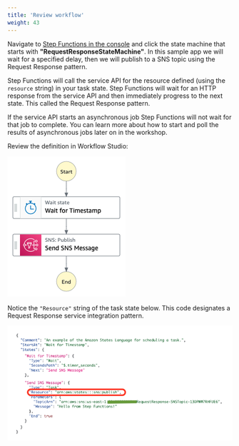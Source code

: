 ```yaml
---
title: 'Review workflow'
weight: 43
---
```


Navigate to [Step Functions in the console](https://console.aws.amazon.com/states/home) and click the state machine that starts with **"RequestResponseStateMachine"**. In this sample app we will wait for a specified delay, then we will publish to a SNS topic using the Request Response pattern.

Step Functions will call the service API for the resource defined (using the `resource` string) in your task state. Step Functions will wait for an HTTP response from the service API and then immediately progress to the next state. This called the Request Response pattern.

If the service API starts an asynchronous job Step Functions will not wait for that job to complete. You can learn more about how to start and poll the results of asynchronous jobs later on in the workshop.

Review the definition in Workflow Studio:

![Module 2 Workflow](/static/img/module-2/workflow.png)

Notice the `"Resource"` string of the task state below. This code designates a Request Response service integration pattern.

![Module 2 Code](/static/img/module-2/code.png)
